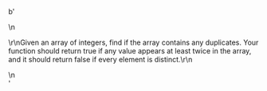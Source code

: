 b'<div class="question-description">\n<p><p>\r\nGiven an array of integers, find if the array contains any duplicates. Your function should return true if any value appears at least twice in the array, and it should return false if every element is distinct.\r\n</p></p>\n</div>'